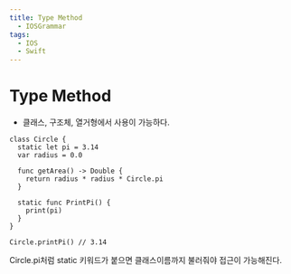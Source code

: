 ```yaml
---
title: Type Method
  - IOSGrammar
tags:
  - IOS
  - Swift
---
```


# Type Method  
- 클래스, 구조체, 열거형에서 사용이 가능하다.  

~~~
class Circle {
  static let pi = 3.14
  var radius = 0.0

  func getArea() -> Double {
    return radius * radius * Circle.pi
  }

  static func PrintPi() {
    print(pi)
  }
}

Circle.printPi() // 3.14
~~~
Circle.pi처럼 static 키워드가 붙으면 클래스이름까지 불러줘야 접근이 가능해진다.  
